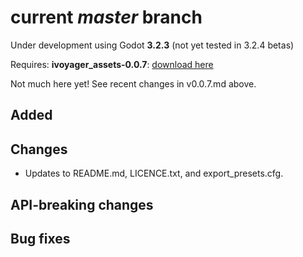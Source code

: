 # current _master_ branch
Under development using Godot **3.2.3** (not yet tested in 3.2.4 betas)

Requires: **ivoyager_assets-0.0.7**: [download here](https://github.com/ivoyager/downloads/releases/tag/v0.0.7-alpha)

Not much here yet! See recent changes in v0.0.7.md above.

## Added

## Changes
* Updates to README.md, LICENCE.txt, and export_presets.cfg.

## API-breaking changes

## Bug fixes

